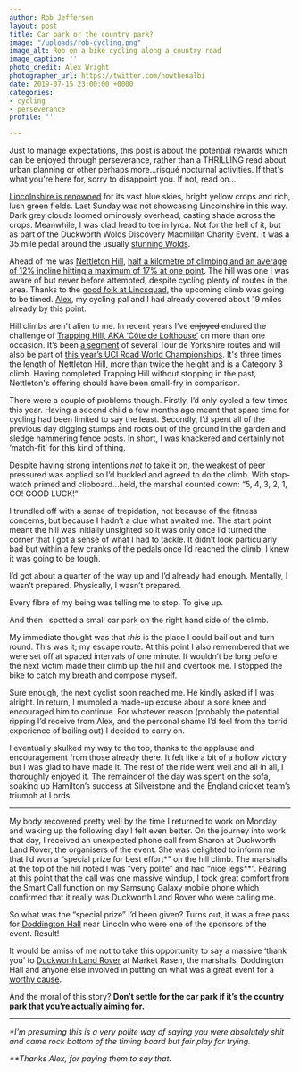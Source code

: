 ```yaml
---
author: Rob Jefferson
layout: post
title: Car park or the country park?
image: "/uploads/rob-cycling.png"
image_alt: Rob on a bike cycling along a country road
image_caption: ''
photo_credit: Alex Wright
photographer_url: https://twitter.com/nowthenalbi
date: 2019-07-15 23:00:00 +0000
categories:
- cycling
- perseverance
profile: ''

---
```

Just to manage expectations, this post is about the potential rewards which can be enjoyed through perseverance, rather than a THRILLING read about urban planning or other perhaps more...risqué nocturnal activities. If that's what you're here for, sorry to disappoint you. If not, read on...

[Lincolnshire is renowned](https://en.wikipedia.org/wiki/Flag_of_Lincolnshire) for its vast blue skies, bright yellow crops and rich, lush green fields. Last Sunday was not showcasing Lincolnshire in this way. Dark grey clouds loomed ominously overhead, casting shade across the crops. Meanwhile, I was clad head to toe in lyrca. Not for the hell of it, but as part of the Duckworth Wolds Discovery Macmillan Charity Event. It was a 35 mile pedal around the usually [stunning Wolds](https://lovelincolnshirewolds.com/).

Ahead of me was [Nettleton Hill](https://lincscyclist.wordpress.com/), [half a kilometre of climbing and an average of 12% incline hitting a maximum of 17% at one point](https://www.strava.com/segments/1099492). The hill was one I was aware of but never before attempted, despite cycling plenty of routes in the area. Thanks to the [good folk at Lincsquad](https://www.lincsquad.co.uk/), the upcoming climb was going to be timed. [Alex](https://twitter.com/nowthenalbi), my cycling pal and I had already covered about 19 miles already by this point.

Hill climbs aren't alien to me. In recent years I've ~~enjoyed~~ endured the challenge of [Trapping Hill, AKA ‘Côte de Lofthouse’](https://www.visitharrogate.co.uk/things-to-do/killer-climbs-trapping-hill-cote-de-lofthouse-p1298051) on more than one occasion. It’s been [a segment](https://www.strava.com/segments/5911879) of several Tour de Yorkshire routes and will also be part of [this year’s UCI Road World Championships](https://worlds.yorkshire.com/the-races/women-elite-road-race/). It's three times the length of Nettleton Hill, more than twice the height and is a Category 3 climb. Having completed Trapping Hill without stopping in the past, Nettleton's offering should have been small-fry in comparison.

There were a couple of problems though. Firstly, I’d only cycled a few times this year. Having a second child a few months ago meant that spare time for cycling had been limited to say the least. Secondly, I’d spent all of the previous day digging stumps and roots out of the ground in the garden and sledge hammering fence posts. In short, I was knackered and certainly not ‘match-fit’ for this kind of thing.

Despite having strong intentions _not_ to take it on, the weakest of peer pressured was applied so I’d buckled and agreed to do the climb. With stop-watch primed and clipboard...held, the marshal counted down: “5, 4, 3, 2, 1, GO! GOOD LUCK!”

I trundled off with a sense of trepidation, not because of the fitness concerns, but because I hadn’t a clue what awaited me. The start point meant the hill was initially unsighted so it was only once I’d turned the corner that I got a sense of what I had to tackle. It didn’t look particularly bad but within a few cranks of the pedals once I’d reached the climb, I knew it was going to be tough.

I’d got about a quarter of the way up and I’d already had enough. Mentally, I wasn’t prepared. Physically, I wasn’t prepared.

Every fibre of my being was telling me to stop. To give up.

And then I spotted a small car park on the right hand side of the climb.

My immediate thought was that _this_ is the place I could bail out and turn round. This was it; my escape route. At this point I also remembered that we were set off at spaced intervals of one minute. It wouldn’t be long before the next victim made their climb up the hill and overtook me. I stopped the bike to catch my breath and compose myself.

Sure enough, the next cyclist soon reached me. He kindly asked if I was alright. In return, I mumbled a made-up excuse about a sore knee and encouraged him to continue. For whatever reason (probably the potential ripping I’d receive from Alex, and the personal shame I’d feel from the torrid experience of bailing out) I decided to carry on.

I eventually skulked my way to the top, thanks to the applause and encouragement from those already there. It felt like a bit of a hollow victory but I was glad to have made it. The rest of the ride went well and all in all, I thoroughly enjoyed it. The remainder of the day was spent on the sofa, soaking up Hamilton’s success at Silverstone and the England cricket team’s triumph at Lords.

<hr />

My body recovered pretty well by the time I returned to work on Monday and waking up the following day I felt even better. On the journey into work that day, I received an unexpected phone call from Sharon at Duckworth Land Rover, the organisers of the event. She was delighted to inform me that I’d won a “special prize for best effort*” on the hill climb. The marshalls at the top of the hill noted I was “very polite” and had “nice legs**”. Fearing at this point that the call was one massive windup, I took great comfort from the Smart Call function on my Samsung Galaxy mobile phone which confirmed that it really was Duckworth Land Rover who were calling me.

So what was the “special prize” I’d been given? Turns out, it was a free pass for [Doddington Hall](https://www.doddingtonhall.com/) near Lincoln who were one of the sponsors of the event. Result!

It would be amiss of me not to take this opportunity to say a massive ‘thank you’ to [Duckworth Land Rover](https://www.landrover.co.uk/retailers/duckworth-market-rasen.html) at Market Rasen, the marshalls, Doddington Hall and anyone else involved in putting on what was a great event for a [worthy cause](https://www.macmillan.org.uk/).

And the moral of this story? **Don’t settle for the car park if it’s the country park that you’re actually aiming for.**

<hr />

_*I’m presuming this is a very polite way of saying you were absolutely shit and came rock bottom of the timing board but fair play for trying._

_**Thanks Alex, for paying them to say that._